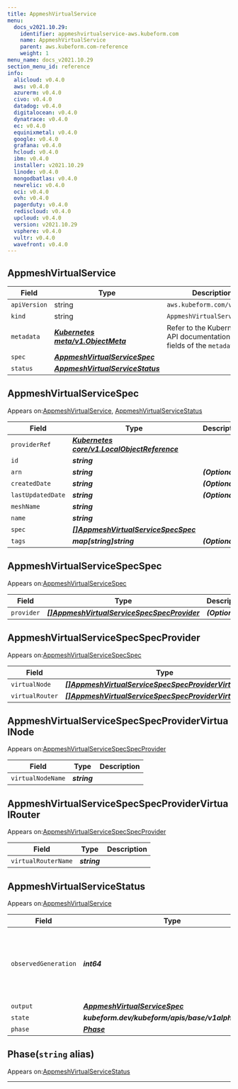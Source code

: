 ```yaml
---
title: AppmeshVirtualService
menu:
  docs_v2021.10.29:
    identifier: appmeshvirtualservice-aws.kubeform.com
    name: AppmeshVirtualService
    parent: aws.kubeform.com-reference
    weight: 1
menu_name: docs_v2021.10.29
section_menu_id: reference
info:
  alicloud: v0.4.0
  aws: v0.4.0
  azurerm: v0.4.0
  civo: v0.4.0
  datadog: v0.4.0
  digitalocean: v0.4.0
  dynatrace: v0.4.0
  ec: v0.4.0
  equinixmetal: v0.4.0
  google: v0.4.0
  grafana: v0.4.0
  hcloud: v0.4.0
  ibm: v0.4.0
  installer: v2021.10.29
  linode: v0.4.0
  mongodbatlas: v0.4.0
  newrelic: v0.4.0
  oci: v0.4.0
  ovh: v0.4.0
  pagerduty: v0.4.0
  rediscloud: v0.4.0
  upcloud: v0.4.0
  version: v2021.10.29
  vsphere: v0.4.0
  vultr: v0.4.0
  wavefront: v0.4.0
---
```


## AppmeshVirtualService
| Field | Type | Description |
| ------ | ----- | ----------- |
| `apiVersion` | string | `aws.kubeform.com/v1alpha1` |
|    `kind` | string | `AppmeshVirtualService` |
| `metadata` | ***[Kubernetes meta/v1.ObjectMeta](https://v1-18.docs.kubernetes.io/docs/reference/generated/kubernetes-api/v1.18/#objectmeta-v1-meta)***|Refer to the Kubernetes API documentation for the fields of the `metadata` field.|
| `spec` | ***[AppmeshVirtualServiceSpec](#appmeshvirtualservicespec)***||
| `status` | ***[AppmeshVirtualServiceStatus](#appmeshvirtualservicestatus)***||
## AppmeshVirtualServiceSpec

Appears on:[AppmeshVirtualService](#appmeshvirtualservice), [AppmeshVirtualServiceStatus](#appmeshvirtualservicestatus)

| Field | Type | Description |
| ------ | ----- | ----------- |
| `providerRef` | ***[Kubernetes core/v1.LocalObjectReference](https://v1-18.docs.kubernetes.io/docs/reference/generated/kubernetes-api/v1.18/#localobjectreference-v1-core)***||
| `id` | ***string***||
| `arn` | ***string***| ***(Optional)*** |
| `createdDate` | ***string***| ***(Optional)*** |
| `lastUpdatedDate` | ***string***| ***(Optional)*** |
| `meshName` | ***string***||
| `name` | ***string***||
| `spec` | ***[[]AppmeshVirtualServiceSpecSpec](#appmeshvirtualservicespecspec)***||
| `tags` | ***map[string]string***| ***(Optional)*** |
## AppmeshVirtualServiceSpecSpec

Appears on:[AppmeshVirtualServiceSpec](#appmeshvirtualservicespec)

| Field | Type | Description |
| ------ | ----- | ----------- |
| `provider` | ***[[]AppmeshVirtualServiceSpecSpecProvider](#appmeshvirtualservicespecspecprovider)***| ***(Optional)*** |
## AppmeshVirtualServiceSpecSpecProvider

Appears on:[AppmeshVirtualServiceSpecSpec](#appmeshvirtualservicespecspec)

| Field | Type | Description |
| ------ | ----- | ----------- |
| `virtualNode` | ***[[]AppmeshVirtualServiceSpecSpecProviderVirtualNode](#appmeshvirtualservicespecspecprovidervirtualnode)***| ***(Optional)*** |
| `virtualRouter` | ***[[]AppmeshVirtualServiceSpecSpecProviderVirtualRouter](#appmeshvirtualservicespecspecprovidervirtualrouter)***| ***(Optional)*** |
## AppmeshVirtualServiceSpecSpecProviderVirtualNode

Appears on:[AppmeshVirtualServiceSpecSpecProvider](#appmeshvirtualservicespecspecprovider)

| Field | Type | Description |
| ------ | ----- | ----------- |
| `virtualNodeName` | ***string***||
## AppmeshVirtualServiceSpecSpecProviderVirtualRouter

Appears on:[AppmeshVirtualServiceSpecSpecProvider](#appmeshvirtualservicespecspecprovider)

| Field | Type | Description |
| ------ | ----- | ----------- |
| `virtualRouterName` | ***string***||
## AppmeshVirtualServiceStatus

Appears on:[AppmeshVirtualService](#appmeshvirtualservice)

| Field | Type | Description |
| ------ | ----- | ----------- |
| `observedGeneration` | ***int64***| ***(Optional)*** Resource generation, which is updated on mutation by the API Server.|
| `output` | ***[AppmeshVirtualServiceSpec](#appmeshvirtualservicespec)***| ***(Optional)*** |
| `state` | ***kubeform.dev/kubeform/apis/base/v1alpha1.State***| ***(Optional)*** |
| `phase` | ***[Phase](#phase)***| ***(Optional)*** |
## Phase(`string` alias)

Appears on:[AppmeshVirtualServiceStatus](#appmeshvirtualservicestatus)

---
